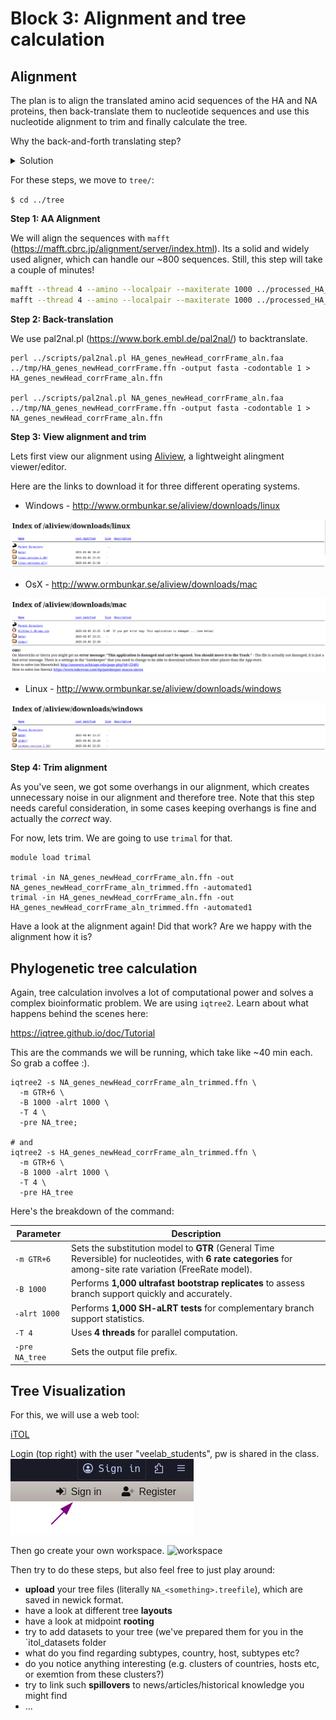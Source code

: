 # Block 3: Alignment and tree calculation

## Alignment

The plan is to align the translated amino acid sequences of the HA and NA proteins, then back-translate them to nucleotide sequences and use this nucleotide alignment to trim and finally calculate the tree. 

Why the back-and-forth translating step?
<details>
  <summary>
    Solution
  </summary>
There are 2 main reasons for this:
  
a) AA sequences are more conserved. Due to the degeneracy of the genetic code (multiple codons can code for the same amino acid), the nucleotide sequence of a gene evolves much faster than its corresponding amino acid sequence. The third position in a codon (the "wobble base") can often change without affecting the protein at all. Therefore, IN SOME CASES, aligning the nucleotide sequence can give a more detailed picture of the true evolutionary history. However...

b) Since the fundamental unit of a protein is the **codon** (a triplet of nucleotides), keeping the frame is essential for aligning. Hence, if we would align 2 nucleotide sequences right away, the aligner might introduce gaps and therefore shift one of the sequences, completely removing the codon information.

By going back and forth like the way we do this, we avoid b) while having the nice advantages of a).
  
</details>

For these steps, we move to `tree/`:

`$ cd ../tree`

**Step 1: AA Alignment**

We will align the sequences with `mafft` (https://mafft.cbrc.jp/alignment/server/index.html). Its a solid and widely used aligner, which can handle our ~800 sequences. Still, this step will take a couple of minutes!

```bash
mafft --thread 4 --amino --localpair --maxiterate 1000 ../processed_HA_NA/HA_genes_newHead_corrFrame.faa > HA_genes_newHead_corrFrame_aln.faa;
mafft --thread 4 --amino --localpair --maxiterate 1000 ../processed_HA_NA/NA_genes_newHead_corrFrame.faa > NA_genes_newHead_corrFrame_aln.faa;
```

**Step 2: Back-translation**

We use pal2nal.pl (https://www.bork.embl.de/pal2nal/) to backtranslate. 

```
perl ../scripts/pal2nal.pl HA_genes_newHead_corrFrame_aln.faa ../tmp/HA_genes_newHead_corrFrame.ffn -output fasta -codontable 1 > HA_genes_newHead_corrFrame_aln.ffn

perl ../scripts/pal2nal.pl NA_genes_newHead_corrFrame_aln.faa ../tmp/NA_genes_newHead_corrFrame.ffn -output fasta -codontable 1 > NA_genes_newHead_corrFrame_aln.ffn

```

**Step 3: View alignment and trim**

Lets first view our alignment using [Aliview](https://github.com/AliView/AliView), a lightweight alingment viewer/editor.

Here are the links to download it for three different operating systems.

- Windows - http://www.ormbunkar.se/aliview/downloads/linux

![](./images/Aliview_download_linux.png)

- OsX - http://www.ormbunkar.se/aliview/downloads/mac

![](./images/Aliview_download_mac.png)

- Linux - http://www.ormbunkar.se/aliview/downloads/windows

![](./images/Aliview_download_windows.png)



**Step 4: Trim alignment**

As you've seen, we got some overhangs in our alignment, which creates unnecessary noise in our alignment and therefore tree. Note that this step needs careful consideration, in some cases keeping overhangs is fine and actually the _correct_ way. 

For now, lets trim. We are going to use `trimal` for that. 

```
module load trimal

trimal -in NA_genes_newHead_corrFrame_aln.ffn -out NA_genes_newHead_corrFrame_aln_trimmed.ffn -automated1
trimal -in HA_genes_newHead_corrFrame_aln.ffn -out HA_genes_newHead_corrFrame_aln_trimmed.ffn -automated1
```

Have a look at the alignment again! Did that work? Are we happy with the alignment how it is?




## Phylogenetic tree calculation

Again, tree calculation involves a lot of computational power and solves a complex bioinformatic problem. We are using `iqtree2`. Learn about what happens behind the scenes here:

https://iqtree.github.io/doc/Tutorial

This are the commands we will be running, which take like ~40 min each. So grab a coffee :). 

```
iqtree2 -s NA_genes_newHead_corrFrame_aln_trimmed.ffn \
  -m GTR+6 \
  -B 1000 -alrt 1000 \
  -T 4 \
  -pre NA_tree;

# and
iqtree2 -s HA_genes_newHead_corrFrame_aln_trimmed.ffn \
  -m GTR+6 \
  -B 1000 -alrt 1000 \
  -T 4 \
  -pre HA_tree

```

Here's the breakdown of the command:

| Parameter | Description |
|-----------|-------------|
| `-m GTR+6` | Sets the substitution model to **GTR** (General Time Reversible) for nucleotides, with **6 rate categories** for among-site rate variation (FreeRate model). |
| `-B 1000` | Performs **1,000 ultrafast bootstrap replicates** to assess branch support quickly and accurately. |
| `-alrt 1000` | Performs **1,000 SH-aLRT tests** for complementary branch support statistics. |
| `-T 4` | Uses **4 threads** for parallel computation. |
| `-pre NA_tree` | Sets the output file prefix. |



## Tree Visualization

For this, we will use a web tool:

[iTOL](https://itol.embl.de/) 

Login (top right) with the user "veelab_students", pw is shared in the class. 
![login](./images/login.png)

Then go create your own workspace.
![workspace](./images/workspace.png)

Then try to do these steps, but also feel free to just play around:
- **upload** your tree files (literally `NA_<something>.treefile`), which are saved in newick format.
- have a look at different tree **layouts**
- have a look at midpoint **rooting**
- try to add datasets to your tree (we've prepared them for you in the `itol_datasets folder
- what do you find regarding subtypes, country, host, subtypes etc?
- do you notice anything interesting (e.g. clusters of countries, hosts etc, or exemtion from these clusters?)
- try to link such **spillovers** to news/articles/historical knowledge you might find
- ...








